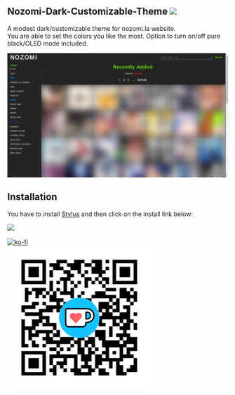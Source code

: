 ## Nozomi-Dark-Customizable-Theme ![](https://img.shields.io/badge/License-GPLv3-blue.svg)
A modest dark/customizable theme for nozomi.la website.  
You are able to set the colors you like the most. Option to turn on/off pure black/OLED mode included.

![](https://raw.githubusercontent.com/Knighto00/Stylus_Nozomi-Dark-Customizable-Theme/main/img/output-onlinetools.png)

## Installation
You have to install [Stylus](https://add0n.com/stylus.html) and then click on the install link below:

[![](https://img.shields.io/badge/Userstyles.world-Install-02756d.svg?longCache=true&style=flat)](https://userstyles.world/api/style/9308.user.css)

[![ko-fi](https://storage.ko-fi.com/cdn/brandasset/kofi_s_tag_dark.png)](https://ko-fi.com/G2G2SEZDE)  
[![ko-fi-qrcode](https://raw.githubusercontent.com/Knighto00/Stylus_Nozomi-Dark-Customizable-Theme/main/img/qrcode-ko-fi.png)](https://ko-fi.com/G2G2SEZDE)
